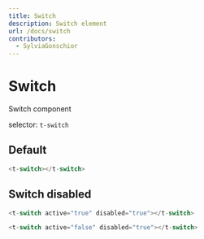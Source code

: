 ```yaml
---
title: Switch
description: Switch element
url: /docs/switch
contributors:
  - SylviaGonschior
---
```


# Switch

Switch component

selector: `t-switch`

## Default

```javascript
<t-switch></t-switch>
```

<div class="demo-container">
  <t-switch></t-switch>
</div>

## Switch disabled

```javascript
<t-switch active="true" disabled="true"></t-switch>
```

<div class="demo-container">
   <t-switch active="true" disabled="true"></t-switch>
</div>

```javascript
<t-switch active="false" disabled="true"></t-switch>
```

<div class="demo-container">
   <t-switch active="false" disabled="true"></t-switch>
</div>
